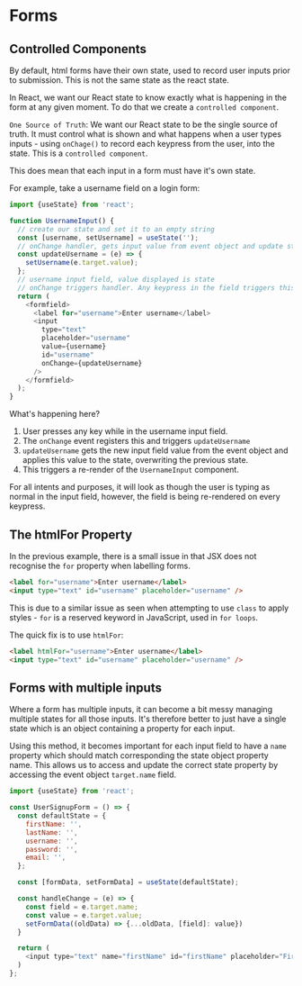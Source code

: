 # Forms

## Controlled Components

By default, html forms have their own state, used to record user inputs prior to submission. This is not the same state as the react state.

In React, we want our React state to know exactly what is happening in the form at any given moment. To do that we create a `controlled component`.

`One Source of Truth`: We want our React state to be the single source of truth. It must control what is shown and what happens when a user types inputs - using `onChage()` to record each keypress from the user, into the state. This is a `controlled component`.

This does mean that each input in a form must have it's own state.

For example, take a username field on a login form:

```js
import {useState} from 'react';

function UsernameInput() {
  // create our state and set it to an empty string
  const [username, setUsername] = useState('');
  // onChange handler, gets input value from event object and update state
  const updateUsername = (e) => {
    setUsername(e.target.value);
  };
  // username input field, value displayed is state
  // onChange triggers handler. Any keypress in the field triggers this.
  return (
    <formfield>
      <label for="username">Enter username</label>
      <input
        type="text"
        placeholder="username"
        value={username}
        id="username"
        onChange={updateUsername}
      />
    </formfield>
  );
}
```

What's happening here?

1. User presses any key while in the username input field.
2. The `onChange` event registers this and triggers `updateUsername`
3. `updateUsername` gets the new input field value from the event object and applies this value to the state, overwriting the previous state.
4. This triggers a re-render of the `UsernameInput` component.

For all intents and purposes, it will look as though the user is typing as normal in the input field, however, the field is being re-rendered on every keypress.

## The htmlFor Property

In the previous example, there is a small issue in that JSX does not recognise the `for` property when labelling forms.

```html
<label for="username">Enter username</label>
<input type="text" id="username" placeholder="username" />
```

This is due to a similar issue as seen when attempting to use `class` to apply styles - `for` is a reserved keyword in JavaScript, used in `for loops`.

The quick fix is to use `htmlFor`:

```html
<label htmlFor="username">Enter username</label>
<input type="text" id="username" placeholder="username" />
```

## Forms with multiple inputs

Where a form has multiple inputs, it can become a bit messy managing multiple states for all those inputs. It's therefore better to just have a single state which is an object containing a property for each input.

Using this method, it becomes important for each input field to have a `name` property which should match corresponding the state object property name. This allows us to access and update the correct state property by accessing the event object `target.name` field.

```js
import {useState} from 'react';

const UserSignupForm = () => {
  const defaultState = {
    firstName: '',
    lastName: '',
    username: '',
    password: '',
    email: '',
  };

  const [formData, setFormData] = useState(defaultState);

  const handleChange = (e) => {
    const field = e.target.name;
    const value = e.target.value;
    setFormData((oldData) => {...oldData, [field]: value})
  }

  return (
    <input type="text" name="firstName" id="firstName" placeholder="First name" value={formData.firstName} onChange={handleChange}>
  )
};
```
